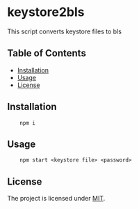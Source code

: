 # keystore2bls

This script converts keystore files to bls

## Table of Contents

- [Installation](#installation)
- [Usage](#usage)
- [License](#license)

## Installation

```
    npm i
```

## Usage

```
    npm start <keystore file> <password>
```

## License

The project is licensed under [MIT](LICENSE).